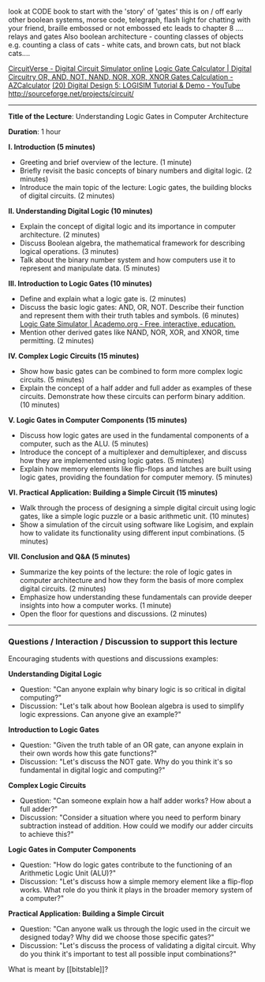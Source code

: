 look at CODE book to start with the 'story' of 'gates' 
this is on / off
early other boolean systems, morse code, telegraph, flash light for chatting with your friend, braille embossed or not embossed etc leads to chapter 8 .... relays and gates
Also boolean architecture - counting classes of objects e.g. counting a class of cats - white cats, and brown cats, but not black cats.... 

[CircuitVerse - Digital Circuit Simulator online](https://circuitverse.org/simulator)
[Logic Gate Calculator | Digital Circuitry OR, AND, NOT, NAND, NOR, XOR, XNOR Gates Calculation - AZCalculator](https://azcalculator.com/calc/logic-gate-calculator.php)
[(20) Digital Design 5: LOGISIM Tutorial & Demo - YouTube](https://www.youtube.com/watch?v=ATPqpFMlVdw)
http://sourceforge.net/projects/circuit/

---

**Title of the Lecture**: Understanding Logic Gates in Computer Architecture

**Duration**: 1 hour

**I. Introduction (5 minutes)**

- Greeting and brief overview of the lecture. (1 minute)
- Briefly revisit the basic concepts of binary numbers and digital logic. (2 minutes)
- Introduce the main topic of the lecture: Logic gates, the building blocks of digital circuits. (2 minutes)

**II. Understanding Digital Logic (10 minutes)**

- Explain the concept of digital logic and its importance in computer architecture. (2 minutes)
- Discuss Boolean algebra, the mathematical framework for describing logical operations. (3 minutes)
- Talk about the binary number system and how computers use it to represent and manipulate data. (5 minutes)

**III. Introduction to Logic Gates (10 minutes)**

- Define and explain what a logic gate is. (2 minutes)
- Discuss the basic logic gates: AND, OR, NOT. Describe their function and represent them with their truth tables and symbols. (6 minutes) [Logic Gate Simulator | Academo.org - Free, interactive, education.](https://academo.org/demos/logic-gate-simulator/)
- Mention other derived gates like NAND, NOR, XOR, and XNOR, time permitting. (2 minutes)

**IV. Complex Logic Circuits (15 minutes)**

- Show how basic gates can be combined to form more complex logic circuits. (5 minutes)
- Explain the concept of a half adder and full adder as examples of these circuits. Demonstrate how these circuits can perform binary addition. (10 minutes)

**V. Logic Gates in Computer Components (15 minutes)**

- Discuss how logic gates are used in the fundamental components of a computer, such as the ALU. (5 minutes)
- Introduce the concept of a multiplexer and demultiplexer, and discuss how they are implemented using logic gates. (5 minutes)
- Explain how memory elements like flip-flops and latches are built using logic gates, providing the foundation for computer memory. (5 minutes)

**VI. Practical Application: Building a Simple Circuit (15 minutes)**

- Walk through the process of designing a simple digital circuit using logic gates, like a simple logic puzzle or a basic arithmetic unit. (10 minutes)
- Show a simulation of the circuit using software like Logisim, and explain how to validate its functionality using different input combinations. (5 minutes)

**VII. Conclusion and Q&A (5 minutes)**

- Summarize the key points of the lecture: the role of logic gates in computer architecture and how they form the basis of more complex digital circuits. (2 minutes)
- Emphasize how understanding these fundamentals can provide deeper insights into how a computer works. (1 minute)
- Open the floor for questions and discussions. (2 minutes)


---
### Questions / Interaction / Discussion to support this lecture 
Encouraging students with questions and discussions examples:

**Understanding Digital Logic**

- Question: "Can anyone explain why binary logic is so critical in digital computing?" 
- Discussion: "Let's talk about how Boolean algebra is used to simplify logic expressions. Can anyone give an example?"

**Introduction to Logic Gates**

- Question: "Given the truth table of an OR gate, can anyone explain in their own words how this gate functions?" 
- Discussion: "Let's discuss the NOT gate. Why do you think it's so fundamental in digital logic and computing?"

**Complex Logic Circuits**

- Question: "Can someone explain how a half adder works? How about a full adder?" 
- Discussion: "Consider a situation where you need to perform binary subtraction instead of addition. How could we modify our adder circuits to achieve this?"

**Logic Gates in Computer Components**

- Question: "How do logic gates contribute to the functioning of an Arithmetic Logic Unit (ALU)?" 
- Discussion: "Let's discuss how a simple memory element like a flip-flop works. What role do you think it plays in the broader memory system of a computer?"

**Practical Application: Building a Simple Circuit**

- Question: "Can anyone walk us through the logic used in the circuit we designed today? Why did we choose those specific gates?"
- Discussion: "Let's discuss the process of validating a digital circuit. Why do you think it's important to test all possible input combinations?"


What is meant by [[bitstable]]?
